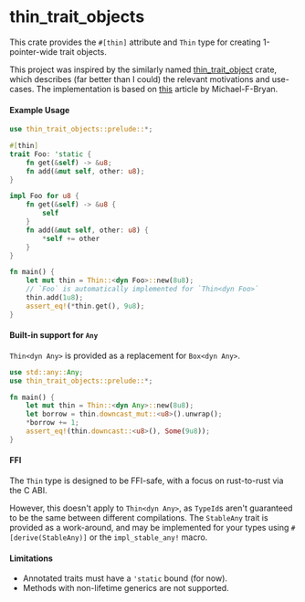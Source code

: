 # thin_trait_objects
This crate provides the `#[thin]` attribute and `Thin` type for creating 1-pointer-wide trait objects. 

This project was inspired by the similarly named [thin_trait_object](https://crates.io/crates/thin_trait_object)
crate, which describes (far better than I could) the relevant motivations and use-cases. The implementation is
based on [this](https://adventures.michaelfbryan.com/posts/ffi-safe-polymorphism-in-rust/) article by Michael-F-Bryan.

#### Example Usage
```rust
use thin_trait_objects::prelude::*;

#[thin]
trait Foo: 'static {
    fn get(&self) -> &u8;
    fn add(&mut self, other: u8);
}

impl Foo for u8 {
    fn get(&self) -> &u8 {
        self
    }
    fn add(&mut self, other: u8) {
        *self += other
    }
}

fn main() {
    let mut thin = Thin::<dyn Foo>::new(8u8);
    // `Foo` is automatically implemented for `Thin<dyn Foo>`
    thin.add(1u8);
    assert_eq!(*thin.get(), 9u8);
}
```

#### Built-in support for `Any`
`Thin<dyn Any>` is provided as a replacement for `Box<dyn Any>`.

```rust
use std::any::Any;
use thin_trait_objects::prelude::*;

fn main() {
    let mut thin = Thin::<dyn Any>::new(8u8);
    let borrow = thin.downcast_mut::<u8>().unwrap();
    *borrow += 1;
    assert_eq!(thin.downcast::<u8>(), Some(9u8));
}
```

#### FFI
The `Thin` type is designed to be FFI-safe, with a focus on rust-to-rust via the C ABI.

However, this doesn't apply to `Thin<dyn Any>`, as `TypeId`s aren't guaranteed to be the same 
between different compilations. The `StableAny` trait is provided as a work-around, and may be
implemented for your types using `#[derive(StableAny)]` or the `impl_stable_any!` macro.

#### Limitations
- Annotated traits must have a `'static` bound (for now).
- Methods with non-lifetime generics are not supported.